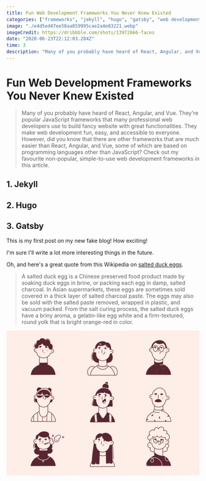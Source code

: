 ```yaml
---
title: Fun Web Development Frameworks You Never Knew Existed
categories: ["frameworks", "jekyll", "hugo", "gatsby", "web development"]
image: "./e4d5ed47ee58aa859995cae2a4e83221.webp"
imageCredit: https://dribbble.com/shots/13972666-faces
date: "2020-06-23T22:12:03.284Z"
time: 3
description: "Many of you probably have heard of React, Angular, and Vue. They're popular JavaScript frameworks that many professional web developers use to build fancy website with great functionalities. They make web development fun, easy, and accessible to everyone. However, did you know that there are other frameworks that are much easier than React, Angular, and Vue, some of which are based on programming languages other than JavaScript? Check out my favourite non-popular, simple-to-use web development frameworks in this article."
---
```


# Fun Web Development Frameworks You Never Knew Existed

> Many of you probably have heard of React, Angular, and Vue. They're popular JavaScript frameworks that many professional web developers use to build fancy website with great functionalities. They make web development fun, easy, and accessible to everyone. However, did you know that there are other frameworks that are much easier than React, Angular, and Vue, some of which are based on programming languages other than JavaScript? Check out my favourite non-popular, simple-to-use web development frameworks in this article.

## 1. Jekyll

## 2. Hugo

## 3. Gatsby

This is my first post on my new fake blog! How exciting!

I'm sure I'll write a lot more interesting things in the future.

Oh, and here's a great quote from this Wikipedia on
[salted duck eggs](https://en.wikipedia.org/wiki/Salted_duck_egg).

> A salted duck egg is a Chinese preserved food product made by soaking duck
> eggs in brine, or packing each egg in damp, salted charcoal. In Asian
> supermarkets, these eggs are sometimes sold covered in a thick layer of salted
> charcoal paste. The eggs may also be sold with the salted paste removed,
> wrapped in plastic, and vacuum packed. From the salt curing process, the
> salted duck eggs have a briny aroma, a gelatin-like egg white and a
> firm-textured, round yolk that is bright orange-red in color.

![Chinese Salty Egg](./e4d5ed47ee58aa859995cae2a4e83221.webp)
